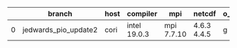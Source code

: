 |    | branch               | host   | compiler     | mpi        | netcdf      | o_g   | os     | build   | u_pass   | u_fail   | s_pass   | s_fail   | e_pass   | e_fail   | nuopc_pass   | nuopc_fail   | artifacts_hash                                                                                                                                                 | modified                   |
|----|----------------------|--------|--------------|------------|-------------|-------|--------|---------|----------|----------|----------|----------|----------|----------|--------------|--------------|----------------------------------------------------------------------------------------------------------------------------------------------------------------|----------------------------|
|  0 | jedwards_pio_update2 | cori   | intel 19.0.3 | mpi 7.7.10 | 4.6.3 4.4.5 | g     | Unicos | pass    | pending  | pending  | pending  | pending  | pending  | pending  | pending      | pending      | [artifacts](https://github.com/esmf-org/esmf-test-artifacts/tree/0ed3024c3a9dd28b415cd99856cbce8845aec2bf/jedwards_pio_update2/cori/intel/19.0.3/g/mpi/7.7.10) | 2022-03-15 11:12:04.681333 |